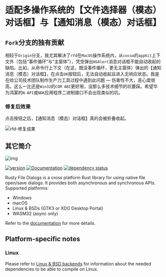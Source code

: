 # 适配多操作系统的【文件选择器（模态）对话框】与【通知消息（模态）对话框】

## `Fork`分支的独有贡献

相较于`Origin`分支，我尤其解决了`rfd`在`MacOS`操作系统内，从`cocoa`的`appKit`上下文外（包括“事件循环”与“主窗体”），凭空弹出`NSAlert`消息对话框不能自动收起的缺陷。比如，从命令行上下文（在这，既没事件循环，更无主窗体）弹出的【通知消息（模态）对话框】，在点击`OK`按钮后，无法自动收起且进入无响应状态。我是在给公司技术团队制作生产力工具过程中遇到此问题 — 伤害性不大，恶心度很高。这么一比还是`Win32`的`COM ABI`更好用，没那么多技术细节的坑要踩。希望华为鸿蒙的`N-API`或`NDK`应用程序二进制接口不会出现类似的坑。

### 修复后效果

点击按钮之后，【通知消息（模态）对话框】真的会被折叠收起。

![rfd-修复成果](https://github.com/user-attachments/assets/6585399b-74f6-4c38-bf1e-4bea445b3c7f)

## 其它简介

![img](https://github.com/PolyMeilex/rfd/assets/20758186/9bef59fa-60f0-448c-b9db-44ab436ee611)

[![version](https://img.shields.io/crates/v/rfd.svg)](https://crates.io/crates/rfd)
[![Documentation](https://docs.rs/rfd/badge.svg)](https://docs.rs/rfd)
[![dependency status](https://deps.rs/crate/rfd/0.15.1/status.svg)](https://deps.rs/crate/rfd/0.15.1)

Rusty File Dialogs is a cross platform Rust library for using native file open/save dialogs.
It provides both asynchronous and synchronous APIs. Supported platforms:

* Windows
* macOS
* Linux & BSDs (GTK3 or XDG Desktop Portal)
* WASM32 (async only)

Refer to the [documentation](https://docs.rs/rfd) for more details.

## Platform-specific notes

### Linux

Please refer to [Linux & BSD backends](https://docs.rs/rfd/latest/rfd/#linux--bsd-backends) for information about the needed dependencies to be able to compile on Linux.
